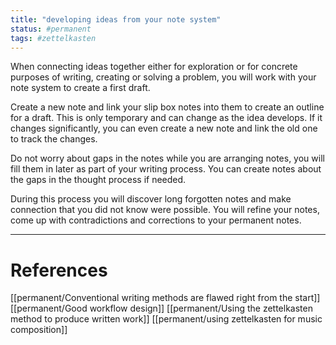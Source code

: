 ```yaml
---
title: "developing ideas from your note system"
status: #permanent
tags: #zettelkasten 
---
```


When connecting ideas together either for exploration or for concrete purposes of writing, creating or solving a problem, you will work with your note system to create a first draft.

Create a new note and link your slip box notes into them to create an outline for a draft. This is only temporary and can change as the idea develops. If it changes significantly, you can even create a new note and link the old one to track the changes.

Do not worry about gaps in the notes while you are arranging notes, you will fill them in later as part of your writing process. You can create notes about the gaps in the thought process if needed.

During this process you will discover long forgotten notes and make connection that you did not know were possible. You will refine your notes, come up with contradictions and corrections to your permanent notes.

---
# References

[[permanent/Conventional writing methods are flawed right from the start]]
[[permanent/Good workflow design]]
[[permanent/Using the zettelkasten method to produce written work]]
[[permanent/using zettelkasten for music composition]]
